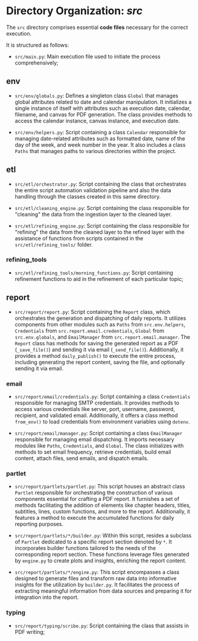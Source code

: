 # Directory Organization: *src*

The `src` directory comprises essential **code files** necessary for the correct execution.

It is structured as follows:

- `src/main.py`: Main execution file used to initiate the process comprehensively;

## **env**

- `src/env/globals.py`: Defines a singleton class `Global` that manages global attributes related to date and calendar manipulation. It initializes a single instance of itself with attributes such as execution date, calendar, filename, and canvas for PDF generation. The class provides methods to access the calendar instance, canvas instance, and execution date.

- `src/env/helpers.py`: Script containing a class `Calendar` responsible for managing date-related attributes such as formatted date, name of the day of the week, and week number in the year. It also includes a class `Paths` that manages paths to various directories within the project.

## **etl**

- `src/etl/orchestrator.py`: Script containing the class that orchestrates the entire script automation validation pipeline and also the data handling through the classes created in this same directory.
  
- `src/etl/cleaning_engine.py`: Script containing the class responsible for "cleaning" the data from the ingestion layer to the cleaned layer.

- `src/etl/refining_engine.py`: Script containing the class responsible for "refining" the data from the cleaned layer to the refined layer with the assistance of functions from scripts contained in the `src/etl/refining_tools/` folder.
  
### refining_tools

- `src/etl/refining_tools/morning_functions.py`: Script containing refinement functions to aid in the refinement of each particular topic;

## **report**

- `src/report/report.py`: Script containing the `Report` class, which orchestrates the generation and dispatching of daily reports. It utilizes components from other modules such as `Paths` from `src.env.helpers`, `Credentials` from `src.report.email.credentials`, `Global` from `src.env.globals`, and `EmailManager` from `src.report.email.manager`. The `Report` class has methods for saving the generated report as a PDF (`_save_file()`) and sending it via email (`_send_file()`). Additionally, it provides a method `daily_publish()` to execute the entire process, including generating the report content, saving the file, and optionally sending it via email.

### email

- `src/report/email/credentials.py`: Script containing a class `Credentials` responsible for managing SMTP credentials. It provides methods to access various credentials like server, port, username, password, recipient, and validated email. Additionally, it offers a class method `from_env()` to load credentials from environment variables using `dotenv`.
  
- `src/report/email/manager.py`: Script containing a class `EmailManager` responsible for managing email dispatching. It imports necessary modules like `Paths`, `Credentials`, and `Global`. The class initializes with methods to set email frequency, retrieve credentials, build email content, attach files, send emails, and dispatch emails.

### partlet

- `src/report/partlets/partlet.py`: This script houses an abstract class `Partlet` responsible for orchestrating the construction of various components essential for crafting a PDF report. It furnishes a set of methods facilitating the addition of elements like chapter headers, titles, subtitles, lines, custom functions, and more to the report. Additionally, it features a method to execute the accumulated functions for daily reporting purposes.

- `src/report/partlets/*/builder.py`: Within this script, resides a subclass of `Partlet` dedicated to a specific report section denoted by `*`. It incorporates builder functions tailored to the needs of the corresponding report section. These functions leverage files generated by `engine.py` to create plots and insights, enriching the report content.

- `src/report/partlets/*/engine.py`: This script encompasses a class designed to generate files and transform raw data into informative insights for the utilization by `builder.py`. It facilitates the process of extracting meaningful information from data sources and preparing it for integration into the report.

### typing

- `src/report/typing/scribe.py`: Script containing the class that assists in PDF writing;
